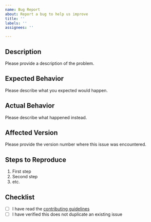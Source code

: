 ```yaml
---
name: Bug Report
about: Report a bug to help us improve
title: ''
labels: ''
assignees: ''

---
```


## Description

Please provide a description of the problem.

## Expected Behavior

Please describe what you expected would happen.

## Actual Behavior

Please describe what happened instead.

## Affected Version

Please provide the version number where this issue was encountered.

## Steps to Reproduce

1. First step
1. Second step
1. etc.

## Checklist

<!-- TODO: Update the link below to point to your project's contributing guidelines -->
- [ ] I have read the [contributing guidelines](https://github.com/openclarity/yara-rule-server/blob/main/CONTRIBUTING.md)
- [ ] I have verified this does not duplicate an existing issue
